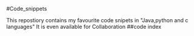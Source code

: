 #Code_snippets

This repostiory contains my favourite code snipets in "Java,python and c languages"
It is even available for Collaboration
##code index
